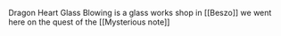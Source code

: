 Dragon Heart Glass Blowing is a glass works shop in [[Beszo]] we went here on the quest of the [[Mysterious note]] 